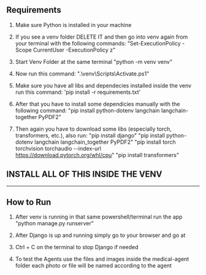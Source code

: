 
## Requirements
1. Make sure Python is installed in your machine

2. If you see a venv folder DELETE IT and then go into venv again from your terminal with the following commands:
   "Set-ExecutionPolicy -Scope CurrentUser -ExecutionPolicy z"

3. Start Venv Folder at the same terminal
   "python -m venv venv"

4. Now run this command:
   ".\venv\Scripts\Activate.ps1"

5. Make sure you have all libs and dependecies installed inside the venv run this command:
   'pip install -r requirements.txt'

6. After that you have to install some dependicies manually with the following command:
   "pip install python-dotenv langchain langchain-together PyPDF2"

7. Then again you have to download some libs (especially torch, transformers, etc.), also run:
   "pip install django"
   "pip install python-dotenv langchain langchain_together PyPDF2"
   "pip install torch torchvision torchaudio --index-url https://download.pytorch.org/whl/cpu"
   "pip install transformers"

## INSTALL ALL OF THIS INSIDE THE VENV 

---

## How to Run

1. After venv is running in that same powershell/terminal run the app
"python manage.py runserver"

2. After Django is up and running simply go to your browser and go at 

3. Ctrl + C on the terminal to stop Django if needed

4. To test the Agents use the files and images inside the medical-agent folder each photo or file will be named according to the agent 

